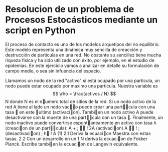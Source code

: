 # Resolucion de un problema de Procesos Estocásticos mediante un script en Python


El proceso de contacto es uno de los modelos arquetipos del no equilibrio. 
Este modelo representa una dinámica muy sencilla de creacción y destrucción de partículas en una red.
No obstante su sencillez tiene mucha riqueza física y ha sido utilizado con éxito, por ejemplo,
en el estudio de epidemias. 
En este ejercicio vamos a analizar en detalle su formulación de campo medio, o sea sin infuencia del espacio. 

Llamamos un nodo de la red "activo" si está ocupado por una partícula, un nodo puede estar ocupado por maximo una partícula.
Nuestra variable es $$ \rho = \frac{activos / N} $$
N donde N es el numero total de sitios de la red. Si un nodo
activo de la red A tiene al lado un nodo vaco puede crear una partcula con una tasa  en
este ultimo (activacion). Tambien un nodo activo A puede desactivarse con la muerte de una
partcula con un tasa . Finalmente, un nodo inactivo puede convertirse espontaneamente
en activo con tasa h (creacion de un partcula):
A + ; 􀀀
! 2A (activacion)
A
􀀀
! ; (desactivacion)
; h􀀀
! A (1)
2.1
Deriva la ecuacion Maestra con estas tasas.
2.2
Con un desarrollo en un 1
N deriva la ecuacion de Fokker Planck. Escribe tambien la
ecuacion de Langevin equivalente.
